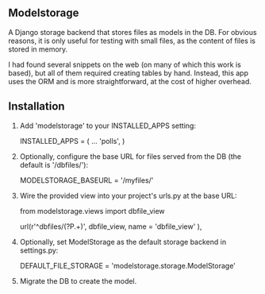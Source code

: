 ## Modelstorage

A Django storage backend that stores files as models in the DB. For obvious reasons, it is only useful for testing with small files, as the content of files is stored in memory.

I had found several snippets on the web (on many of which this work is based), but all of them required creating tables by hand. Instead, this app uses the ORM and is more straightforward, at the cost of higher overhead.

## Installation

1. Add 'modelstorage' to your INSTALLED_APPS setting:

    INSTALLED_APPS = (
        ...
        'polls',
    )

2. Optionally, configure the base URL for files served from the DB (the default is '/dbfiles/'):

	MODELSTORAGE_BASEURL = '/myfiles/'

3. Wire the provided view into your project's urls.py at the base URL:

	from modelstorage.views import dbfile_view

	url(r'^dbfiles/(?P<filename>.+)',
        dbfile_view,
        name = 'dbfile_view'
    ),

4. Optionally, set ModelStorage as the default storage backend in settings.py:

	DEFAULT_FILE_STORAGE = 'modelstorage.storage.ModelStorage'
	
5. Migrate the DB to create the model.
